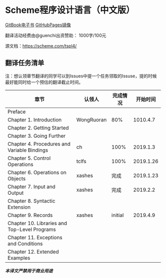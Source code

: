 # Scheme程序设计语言（中文版）

[GitBook电子书](https://guenchi.gitlab.io/TSPL) [GitHubPages镜像](https://guenchi.github.io/TSPL)

翻译活动经费由@guenchi出资赞助： 1000字/100元

源文档：https://scheme.com/tspl4/


## 翻译任务清单

注：想认领章节翻译的同学可以到Issues中提一个任务领取的Issuse，提的时候最好能同时给一个预估的翻译截止时间。

| 章节                                          | 认领人 | 完成情况 | 开始时间 |
| --------------------------------------------- | ----- | ------ | ------- |
| Preface                                       ||||
| Chapter 1. Introduction                       |WongRuoran|80%|1010.4.7|
| Chapter 2. Getting Started                    ||||
| Chapter 3. Going Further                      ||||
| Chapter 4. Procedures and Variable Bindings   |ch|100%|2019.1.3|
| Chapter 5. Control Operations                 |tclfs|100%|2019.1.26|
| Chapter 6. Operations on Objects              |xashes|完成|2019.1.23|
| Chapter 7. Input and Output                   |xashes|完成|2019.2.2|
| Chapter 8. Syntactic Extension                ||||
| Chapter 9. Records                            |xashes|initial|2019.4.9|
| Chapter 10. Libraries and Top-Level Programs  ||||
| Chapter 11. Exceptions and Conditions         ||||
| Chapter 12. Extended Examples                 ||||


***本译文严禁用于商业用途***
